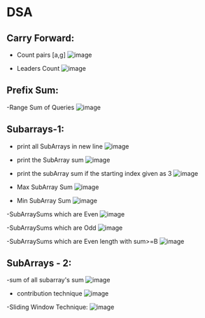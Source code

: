 # DSA

Carry Forward:
---------------
- Count pairs [a,g]
![image](https://github.com/KotaYamini/DSA/assets/48117959/29f23159-2557-49af-8f7f-d6fa2b1fdda7)

- Leaders Count
![image](https://github.com/KotaYamini/DSA/assets/48117959/1aec69ea-3196-41a4-b5ba-f11eb1dfaa14)

Prefix Sum:
------------
-Range Sum of Queries
![image](https://github.com/KotaYamini/DSA/assets/48117959/34ebc328-5453-41a7-b970-07131910bd67)



Subarrays-1:
------------
- print all SubArrays in new line 
![image](https://github.com/KotaYamini/DSA/assets/48117959/faf84f9f-cd59-49b2-867e-6e7cbfb10cfa)

- print the SubArray sum
![image](https://github.com/KotaYamini/DSA/assets/48117959/801bec38-0d5e-4de6-ad2c-639349f72222)

- print the subArray sum if the starting index given as 3
![image](https://github.com/KotaYamini/DSA/assets/48117959/a681e70e-2fc3-488e-8655-b217ca91f51c)

- Max SubArray Sum
![image](https://github.com/KotaYamini/DSA/assets/48117959/f6af87cd-4727-44c2-9169-cb518ab466a3)

- Min SubArray Sum
![image](https://github.com/KotaYamini/DSA/assets/48117959/06e907b8-4b32-4312-a386-cd123c582299)

-SubArraySums which are Even
![image](https://github.com/KotaYamini/DSA/assets/48117959/2353e3ad-d7e0-4c4e-a3f7-18e7dd71728f)

-SubArraySums which are Odd
![image](https://github.com/KotaYamini/DSA/assets/48117959/dbfa405b-abaa-4513-828a-3f93faa37abc)

-SubArraySums which are Even length with sum>=B
![image](https://github.com/KotaYamini/DSA/assets/48117959/05319062-d13b-42ed-9f66-ceecbce62cf4)


SubArrays - 2:
--------------
-sum of all subarray's sum
![image](https://github.com/KotaYamini/DSA/assets/48117959/806bd988-ca51-4e1a-b0b8-617ca9fed9be)

- contribution technique
![image](https://github.com/KotaYamini/DSA/assets/48117959/8a761bb4-7871-4db9-875e-81368c46af6f)

-Sliding Window Technique:
![image](https://github.com/KotaYamini/DSA/assets/48117959/4ecd72f8-4ed6-4546-884c-a0d2f5d425fd)



